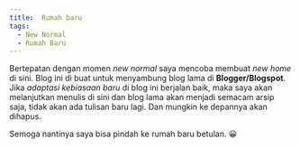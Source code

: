 ```yaml
---
title:  Rumah baru
tags:
  - New Normal
  - Rumah Baru
---
```


Bertepatan dengan momen *new normal* saya mencoba membuat *new home* di sini. Blog ini di buat untuk menyambung blog lama di **Blogger/Blogspot**. Jika *adaptasi kebiasaan baru* di blog ini berjalan baik, maka saya akan melanjutkan menulis di sini dan blog lama akan menjadi semacam arsip saja, tidak akan ada tulisan baru lagi. Dan mungkin ke depannya akan dihapus.

<!--more-->

Semoga nantinya saya bisa pindah ke rumah baru betulan. :grinning:
